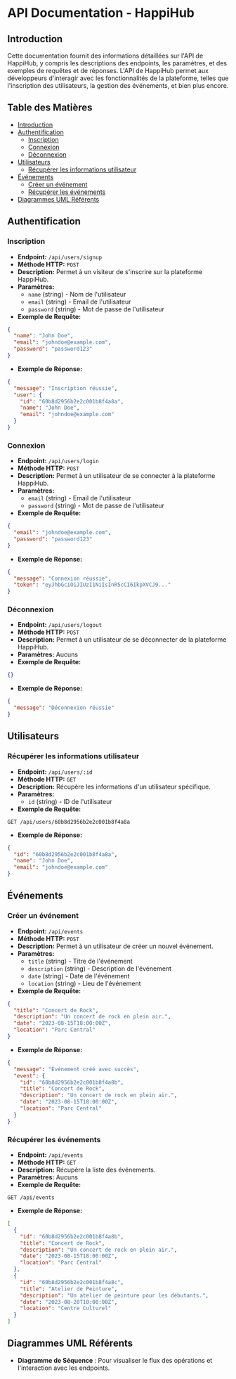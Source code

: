 # API Documentation - HappiHub

## Introduction

Cette documentation fournit des informations détaillées sur l'API de HappiHub, y compris les descriptions des endpoints, les paramètres, et des exemples de requêtes et de réponses. L'API de HappiHub permet aux développeurs d'interagir avec les fonctionnalités de la plateforme, telles que l'inscription des utilisateurs, la gestion des événements, et bien plus encore.

## Table des Matières

- [Introduction](#introduction)
- [Authentification](#authentification)
  - [Inscription](#inscription)
  - [Connexion](#connexion)
  - [Déconnexion](#déconnexion)
- [Utilisateurs](#utilisateurs)
  - [Récupérer les informations utilisateur](#récupérer-les-informations-utilisateur)
- [Événements](#événements)
  - [Créer un événement](#créer-un-événement)
  - [Récupérer les événements](#récupérer-les-événements)
- [Diagrammes UML Référents](#diagrammes-uml-référents)

## Authentification

### Inscription

- **Endpoint:** `/api/users/signup`
- **Méthode HTTP:** `POST`
- **Description:** Permet à un visiteur de s'inscrire sur la plateforme HappiHub.
- **Paramètres:**
  - `name` (string) - Nom de l'utilisateur
  - `email` (string) - Email de l'utilisateur
  - `password` (string) - Mot de passe de l'utilisateur
- **Exemple de Requête:**

```json
{
  "name": "John Doe",
  "email": "johndoe@example.com",
  "password": "password123"
}
```

- **Exemple de Réponse:**

```json
{
  "message": "Inscription réussie",
  "user": {
    "id": "60b8d2956b2e2c001b8f4a8a",
    "name": "John Doe",
    "email": "johndoe@example.com"
  }
}
```

### Connexion

- **Endpoint:** `/api/users/login`
- **Méthode HTTP:** `POST`
- **Description:** Permet à un utilisateur de se connecter à la plateforme HappiHub.
- **Paramètres:**
  - `email` (string) - Email de l'utilisateur
  - `password` (string) - Mot de passe de l'utilisateur
- **Exemple de Requête:**

```json
{
  "email": "johndoe@example.com",
  "password": "password123"
}
```

- **Exemple de Réponse:**

```json
{
  "message": "Connexion réussie",
  "token": "eyJhbGciOiJIUzI1NiIsInR5cCI6IkpXVCJ9..."
}
```

### Déconnexion

- **Endpoint:** `/api/users/logout`
- **Méthode HTTP:** `POST`
- **Description:** Permet à un utilisateur de se déconnecter de la plateforme HappiHub.
- **Paramètres:** Aucuns
- **Exemple de Requête:**

```json
{}
```

- **Exemple de Réponse:**

```json
{
  "message": "Déconnexion réussie"
}
```

## Utilisateurs

### Récupérer les informations utilisateur

- **Endpoint:** `/api/users/:id`
- **Méthode HTTP:** `GET`
- **Description:** Récupère les informations d'un utilisateur spécifique.
- **Paramètres:**
  - `id` (string) - ID de l'utilisateur
- **Exemple de Requête:**

```http
GET /api/users/60b8d2956b2e2c001b8f4a8a
```

- **Exemple de Réponse:**

```json
{
  "id": "60b8d2956b2e2c001b8f4a8a",
  "name": "John Doe",
  "email": "johndoe@example.com"
}
```

## Événements

### Créer un événement

- **Endpoint:** `/api/events`
- **Méthode HTTP:** `POST`
- **Description:** Permet à un utilisateur de créer un nouvel événement.
- **Paramètres:**
  - `title` (string) - Titre de l'événement
  - `description` (string) - Description de l'événement
  - `date` (string) - Date de l'événement
  - `location` (string) - Lieu de l'événement
- **Exemple de Requête:**

```json
{
  "title": "Concert de Rock",
  "description": "Un concert de rock en plein air.",
  "date": "2023-08-15T18:00:00Z",
  "location": "Parc Central"
}
```

- **Exemple de Réponse:**

```json
{
  "message": "Événement créé avec succès",
  "event": {
    "id": "60b8d2956b2e2c001b8f4a8b",
    "title": "Concert de Rock",
    "description": "Un concert de rock en plein air.",
    "date": "2023-08-15T18:00:00Z",
    "location": "Parc Central"
  }
}
```

### Récupérer les événements

- **Endpoint:** `/api/events`
- **Méthode HTTP:** `GET`
- **Description:** Récupère la liste des événements.
- **Paramètres:** Aucuns
- **Exemple de Requête:**

```http
GET /api/events
```

- **Exemple de Réponse:**

```json
[
  {
    "id": "60b8d2956b2e2c001b8f4a8b",
    "title": "Concert de Rock",
    "description": "Un concert de rock en plein air.",
    "date": "2023-08-15T18:00:00Z",
    "location": "Parc Central"
  },
  {
    "id": "60b8d2956b2e2c001b8f4a8c",
    "title": "Atelier de Peinture",
    "description": "Un atelier de peinture pour les débutants.",
    "date": "2023-08-20T10:00:00Z",
    "location": "Centre Culturel"
  }
]
```

## Diagrammes UML Référents

- **Diagramme de Séquence** : Pour visualiser le flux des opérations et l'interaction avec les endpoints.